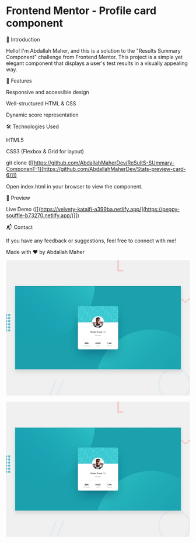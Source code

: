 # Frontend Mentor - Profile card component

🌟 Introduction

Hello! I'm Abdallah Maher, and this is a solution to the "Results Summary Component" challenge from Frontend Mentor. This project is a simple yet elegant component that displays a user's test results in a visually appealing way.

🚀 Features

Responsive and accessible design

Well-structured HTML & CSS

Dynamic score representation

🛠 Technologies Used

HTML5

CSS3 (Flexbox & Grid for layout)

git clone ([[https://github.com/AbdallahMaherDev/ReSultS-SUmmary-ComponenT-1](https://github.com/AbdallahMaherDev/Stats-preview-card-6)]])

Open index.html in your browser to view the component.

🎨 Preview

Live Demo ([[(https://velvety-kataifi-a399ba.netlify.app/](https://peppy-souffle-b73270.netlify.app/)]])

📬 Contact

If you have any feedback or suggestions, feel free to connect with me!

Made with ❤️ by Abdallah Maher

![Design preview for the Stats preview card component coding challenge](./design/desktop-preview.jpg)

![Design preview for the Profile card component coding challenge](./design/desktop-preview.jpg)
